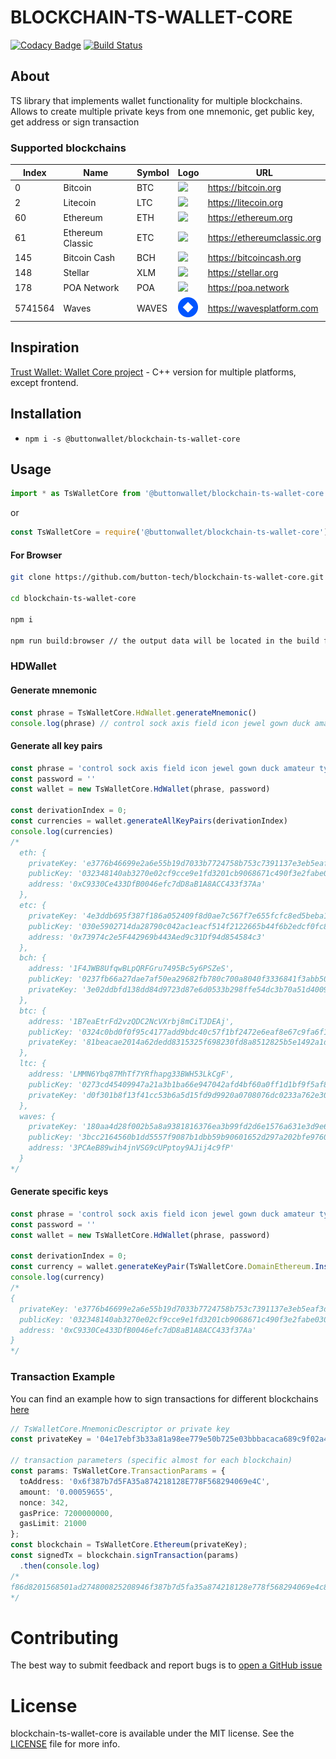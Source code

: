 # BLOCKCHAIN-TS-WALLET-CORE
[![Codacy Badge](https://api.codacy.com/project/badge/Grade/6fcfc61217ed4494a87ac1835c2edac2)](https://app.codacy.com/gh/button-tech/blockchain-ts-wallet-core?utm_source=github.com&utm_medium=referral&utm_content=button-tech/blockchain-ts-wallet-core&utm_campaign=Badge_Grade_Dashboard)
[![Build Status](https://travis-ci.org/button-tech/blockchain-ts-wallet-core.svg?branch=master)](https://travis-ci.org/button-tech/blockchain-ts-wallet-core)

## About
TS library that implements wallet functionality for multiple blockchains. Allows to create multiple private keys from one mnemonic, get public key, get address or sign transaction

### Supported blockchains

| Index   | Name             | Symbol | Logo                                                                                                                        | URL                           |
| ------- | ---------------- | ------ | --------------------------------------------------------------------------------------------------------------------------- | ----------------------------- |
| 0       | Bitcoin          | BTC    | <img src="https://raw.githubusercontent.com/trustwallet/assets/master/blockchains/bitcoin/info/logo.png" width="32" />      | <https://bitcoin.org>         |
| 2       | Litecoin         | LTC    | <img src="https://raw.githubusercontent.com/trustwallet/assets/master/blockchains/litecoin/info/logo.png" width="32" />     | <https://litecoin.org>        |
| 60      | Ethereum         | ETH    | <img src="https://raw.githubusercontent.com/trustwallet/assets/master/blockchains/ethereum/info/logo.png" width="32" />     | <https://ethereum.org>        |
| 61      | Ethereum Classic | ETC    | <img src="https://raw.githubusercontent.com/trustwallet/assets/master/blockchains/classic/info/logo.png" width="32" />      | <https://ethereumclassic.org> |    |
| 145     | Bitcoin Cash     | BCH    | <img src="https://raw.githubusercontent.com/trustwallet/assets/master/blockchains/bitcoincash/info/logo.png" width="32" />  | <https://bitcoincash.org>     |
| 148     | Stellar          | XLM    | <img src="https://raw.githubusercontent.com/trustwallet/assets/master/blockchains/stellar/info/logo.png" width="32" />      | <https://stellar.org>         |
| 178     | POA Network      | POA    | <img src="https://raw.githubusercontent.com/trustwallet/assets/master/blockchains/poa/info/logo.png" width="32" />          | <https://poa.network>         |      |  |
| 5741564 | Waves            | WAVES  | <img src="https://raw.githubusercontent.com/trustwallet/assets/master/blockchains/waves/info/logo.png" width="32" />        | <https://wavesplatform.com>   |


## Inspiration
[Trust Wallet: Wallet Core project](https://github.com/trustwallet/wallet-core) - C++ version for multiple platforms, except frontend. 


## Installation
* `npm i -s @buttonwallet/blockchain-ts-wallet-core`  

## Usage
```typescript
import * as TsWalletCore from '@buttonwallet/blockchain-ts-wallet-core'  
```
or
```javascript
const TsWalletCore = require('@buttonwallet/blockchain-ts-wallet-core');
```

#### For Browser
```bash
git clone https://github.com/button-tech/blockchain-ts-wallet-core.git

cd blockchain-ts-wallet-core

npm i

npm run build:browser // the output data will be located in the build folder
```

### HDWallet

#### Generate mnemonic
```typescript
const phrase = TsWalletCore.HdWallet.generateMnemonic()
console.log(phrase) // control sock axis field icon jewel gown duck amateur type step save
``` 

#### Generate all key pairs
```typescript
const phrase = 'control sock axis field icon jewel gown duck amateur type step save'
const password = ''
const wallet = new TsWalletCore.HdWallet(phrase, password)

const derivationIndex = 0;
const currencies = wallet.generateAllKeyPairs(derivationIndex)
console.log(currencies)
/*
  eth: {
    privateKey: 'e3776b46699e2a6e55b19d7033b7724758b753c7391137e3eb5eaf3daed1db54',
    publicKey: '032348140ab3270e02cf9cce9e1fd3201cb9068671c490f3e2fabe0308a8afd284',
    address: '0xC9330Ce433DfB0046efc7dD8aB1A8ACC433f37Aa'
  },
  etc: {
    privateKey: '4e3ddb695f387f186a052409f8d0ae7c567f7e655fcfc8ed5beba155ef540f6e',
    publicKey: '030e5902714da28790c042ac1eacf514f2122665b44f6b2edcf0fc8114563821b4',
    address: '0x73974c2e5F442969b443Aed9c31Df94d854584c3'
  },
  bch: {
    address: '1F4JWB8UfqwBLpQRFGru7495Bc5y6PSZeS',
    publicKey: '0237fb66a27dae7af50ea29682fb780c700a8040f3336841f3abb5049afe49e26a',
    privateKey: '3e02ddbfd138dd84d9723d87e6d0533b298ffe54dc3b70a51d4009fb328f6b5a'
  },
  btc: {
    address: '1B7eaEtrFd2vzQDC2NcVXrbj8mCiTJDEAj',
    publicKey: '0324c0bd0f0f95c4177add9bdc40c57f1bf2472e6eaf8e67c9fa6f16f55516aed6',
    privateKey: '81beacae2014a62dedd8315325f698230fd8a8512825b5e1492a1dd4dcf05615'
  },
  ltc: {
    address: 'LMMN6Ybq87MhTf7YRfhapg33BWH53LkCgF',
    publicKey: '0273cd45409947a21a3b1ba66e947042afd4bf60a0ff1d1bf9f5af8e5ccae70a41',
    privateKey: 'd0f301b8f13f41cc53b6a5d15fd9d9920a0708076dc0233a762e306de0b0ee52'
  },
  waves: {
    privateKey: '180aa4d28f002b5a8a9381816376ea3b99fd2d6e1576a631e3d9e6ae2dac086b',
    publicKey: '3bcc2164560b1dd5557f9087b1dbb59b90601652d297a202bfe97601410dc219',
    address: '3PCAeB89wih4jnVSG9cUPptoy9AJij4c9fP'
  }
*/
```

#### Generate specific keys
```typescript
const phrase = 'control sock axis field icon jewel gown duck amateur type step save'
const password = ''
const wallet = new TsWalletCore.HdWallet(phrase, password)

const derivationIndex = 0;
const currency = wallet.generateKeyPair(TsWalletCore.DomainEthereum.Instance(), derivationIndex);
console.log(currency)
/*
{
  privateKey: 'e3776b46699e2a6e55b19d7033b7724758b753c7391137e3eb5eaf3daed1db54',
  publicKey: '032348140ab3270e02cf9cce9e1fd3201cb9068671c490f3e2fabe0308a8afd284',
  address: '0xC9330Ce433DfB0046efc7dD8aB1A8ACC433f37Aa'
}
*/
```

### Transaction Example

You can find an example how to sign transactions for different blockchains [here](https://github.com/button-tech/blockchain-ts-wallet-core/blob/master/test/transactions.test.ts)

```typescript
// TsWalletCore.MnemonicDescriptor or private key
const privateKey = '04e17ebf3b33a81a98ee779e50b725e03bbbacaca689c9f02a465800dd955e7c';

// transaction parameters (specific almost for each blockchain)
const params: TsWalletCore.TransactionParams = {
  toAddress: '0x6f387b7d5FA35a874218128E778F568294069e4C',
  amount: '0.00059655',
  nonce: 342,
  gasPrice: 7200000000,
  gasLimit: 21000
};
const blockchain = TsWalletCore.Ethereum(privateKey);
const signedTx = blockchain.signTransaction(params)
  .then(console.log)
/*
f86d8201568501ad274800825208946f387b7d5fa35a874218128e778f568294069e4c87021e8f1ed73c008025a0af698edeaae7cfb5a7c6b5091f000baaaa741a9cd7cf60e53dccc21a1dcec22fa03ad3edf9cfc535c21e4d4ddebccad05ea07d3d09bba1be9fdffc40ce2adef040
*/
```


# Contributing

The best way to submit feedback and report bugs is to [open a GitHub issue](https://github.com/button-tech/blockchain-ts-wallet-core/issues/new)

# License

blockchain-ts-wallet-core is available under the MIT license. See the [LICENSE](LICENSE) file for more info.


